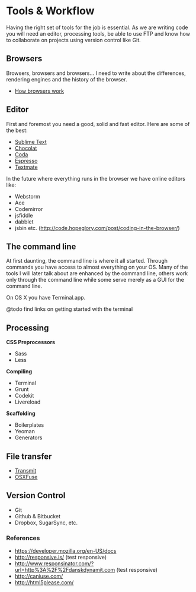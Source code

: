 # Tools & Workflow
Having the right set of tools for the job is essential. As we are writing code you will need an editor, processing tools, be able to use FTP and know how to collaborate on projects using version control like Git.

## Browsers
Browsers, browsers and browsers… I need to write about the differences, rendering engines and the history of the browser.

- [How browsers work](http://www.html5rocks.com/en/tutorials/internals/howbrowserswork/)

## Editor
First and foremost you need a good, solid and fast editor. Here are some of the best:

* [Sublime Text](http://www.sublimetext.com/)
* [Chocolat](http://chocolatapp.com/)
* [Coda](http://panic.com/coda/)
* [Espresso](http://macrabbit.com/espresso/)
* [Textmate](http://macromates.com/)

In the future where everything runs in the browser we have online editors like:

- Webstorm
- Ace
- Codemirror
- jsfiddle
- dabblet
- jsbin etc. (http://code.hopeglory.com/post/coding-in-the-browser/)

## The command line
At first daunting, the command line is where it all started. Through commands you have access to almost everything on your OS. Many of the tools I will later talk about are enhanced by the command line, others work only through the command line while some serve merely as a GUI for the command line.

On OS X you have Terminal.app.

@todo find links on getting started with the terminal

## Processing
**CSS Preprocessors**

* Sass
* Less

**Compiling**

* Terminal
* Grunt
* Codekit
* Livereload

**Scaffolding**

* Boilerplates
* Yeoman
* Generators

## File transfer
- [Transmit](http://panic.com/transmit/)
- [OSXFuse](http://osxfuse.github.com/)

## Version Control
- Git
- Github & Bitbucket
- Dropbox, SugarSync, etc.

### References
- https://developer.mozilla.org/en-US/docs
- http://responsive.is/ (test responsive)
- http://www.responsinator.com/?url=http%3A%2F%2Fdanskdynamit.com (test responsive)
- http://caniuse.com/
- http://html5please.com/
